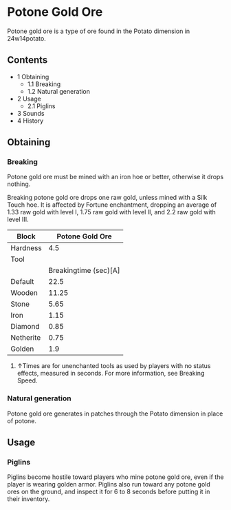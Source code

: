 # Potone Gold Ore
Potone gold ore is a type of ore found in the Potato dimension in 24w14potato.

## Contents
- 1 Obtaining
	- 1.1 Breaking
	- 1.2 Natural generation
- 2 Usage
	- 2.1 Piglins
- 3 Sounds
- 4 History

## Obtaining
### Breaking
Potone gold ore must be mined with an iron hoe or better, otherwise it drops nothing.

Breaking potone gold ore drops one raw gold, unless mined with a Silk Touch hoe. It is affected by Fortune enchantment, dropping an average of 1.33 raw gold with level I, 1.75 raw gold with level II, and 2.2 raw gold with level III.

| Block     | Potone Gold Ore       |
|-----------|-----------------------|
| Hardness  | 4.5                   |
| Tool      |                       |
|           | Breakingtime (sec)[A] |
| Default   | 22.5                  |
| Wooden    | 11.25                 |
| Stone     | 5.65                  |
| Iron      | 1.15                  |
| Diamond   | 0.85                  |
| Netherite | 0.75                  |
| Golden    | 1.9                   |

1. ↑Times are for unenchanted tools as used by players with no status effects, measured in seconds. For more information, see Breaking Speed.

### Natural generation
Potone gold ore generates in patches through the Potato dimension in place of potone.

## Usage
### Piglins
Piglins become hostile toward players who mine potone gold ore, even if the player is wearing golden armor. Piglins also run toward any potone gold ores on the ground, and inspect it for 6 to 8 seconds before putting it in their inventory.


